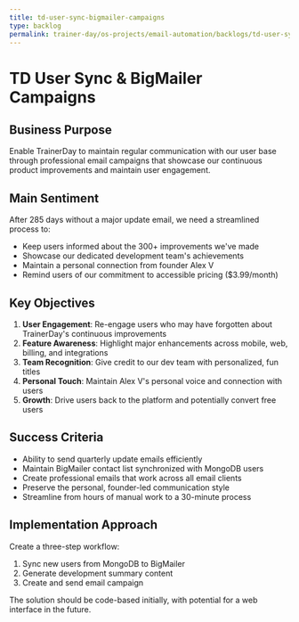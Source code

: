 ```yaml
---
title: td-user-sync-bigmailer-campaigns
type: backlog
permalink: trainer-day/os-projects/email-automation/backlogs/td-user-sync-bigmailer-campaigns
---
```


# TD User Sync & BigMailer Campaigns

## Business Purpose
Enable TrainerDay to maintain regular communication with our user base through professional email campaigns that showcase our continuous product improvements and maintain user engagement.

## Main Sentiment
After 285 days without a major update email, we need a streamlined process to:
- Keep users informed about the 300+ improvements we've made
- Showcase our dedicated development team's achievements
- Maintain a personal connection from founder Alex V
- Remind users of our commitment to accessible pricing ($3.99/month)

## Key Objectives
1. **User Engagement**: Re-engage users who may have forgotten about TrainerDay's continuous improvements
2. **Feature Awareness**: Highlight major enhancements across mobile, web, billing, and integrations
3. **Team Recognition**: Give credit to our dev team with personalized, fun titles
4. **Personal Touch**: Maintain Alex V's personal voice and connection with users
5. **Growth**: Drive users back to the platform and potentially convert free users

## Success Criteria
- Ability to send quarterly update emails efficiently
- Maintain BigMailer contact list synchronized with MongoDB users
- Create professional emails that work across all email clients
- Preserve the personal, founder-led communication style
- Streamline from hours of manual work to a 30-minute process

## Implementation Approach
Create a three-step workflow:
1. Sync new users from MongoDB to BigMailer
2. Generate development summary content
3. Create and send email campaign

The solution should be code-based initially, with potential for a web interface in the future.